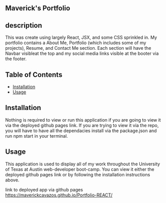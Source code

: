 ## Maverick's Portfolio

## description
This was create using largely React, JSX, and some CSS sprinkled in. My portfolio contains a About Me, Portfolio (which includes some of my projects), Resume, and Contact Me section. Each section will have the Navbar visibleat the top and my social media links visible at the booter via the footer.


## Table of Contents

* [Installation](#installation)
* [Usage](#usage)

## Installation
Nothing is required to view or run this application if you are going to view it via the deployed github pages link. If you are trying to view it via the repo, you will have to have all the dependacies install via the package.json and run npm start in your terminal.



## Usage
This application is used to display all of my work throughout the University of Texas at Austin web-developer boot-camp. You can view it either the deployed github pages link or by following the installation instructions above.




link to deployed app via github pages https://maverickcavazos.github.io/Portfolio-REACT/